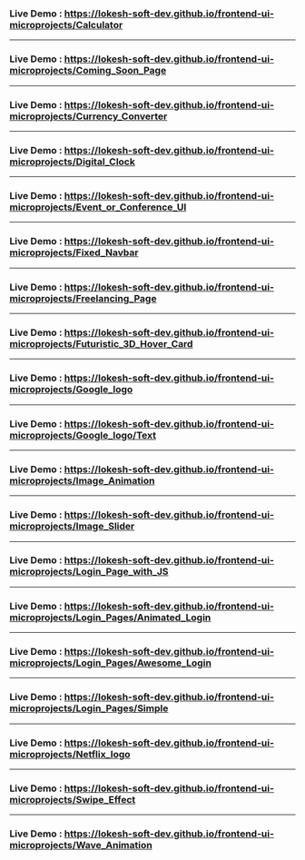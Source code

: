 ### Live Demo : https://lokesh-soft-dev.github.io/frontend-ui-microprojects/Calculator <br>
---
### Live Demo : https://lokesh-soft-dev.github.io/frontend-ui-microprojects/Coming_Soon_Page <br>
---
### Live Demo : https://lokesh-soft-dev.github.io/frontend-ui-microprojects/Currency_Converter <br>
---
### Live Demo : https://lokesh-soft-dev.github.io/frontend-ui-microprojects/Digital_Clock <br>
---
### Live Demo : https://lokesh-soft-dev.github.io/frontend-ui-microprojects/Event_or_Conference_UI <br>
---
### Live Demo : https://lokesh-soft-dev.github.io/frontend-ui-microprojects/Fixed_Navbar <br>
---
### Live Demo : https://lokesh-soft-dev.github.io/frontend-ui-microprojects/Freelancing_Page <br>
---
### Live Demo : https://lokesh-soft-dev.github.io/frontend-ui-microprojects/Futuristic_3D_Hover_Card <br>
---
### Live Demo : https://lokesh-soft-dev.github.io/frontend-ui-microprojects/Google_logo <br>
---
### Live Demo : https://lokesh-soft-dev.github.io/frontend-ui-microprojects/Google_logo/Text <br>
---
### Live Demo : https://lokesh-soft-dev.github.io/frontend-ui-microprojects/Image_Animation <br>
---
### Live Demo : https://lokesh-soft-dev.github.io/frontend-ui-microprojects/Image_Slider <br>
---
### Live Demo : https://lokesh-soft-dev.github.io/frontend-ui-microprojects/Login_Page_with_JS <br>
---
### Live Demo : https://lokesh-soft-dev.github.io/frontend-ui-microprojects/Login_Pages/Animated_Login <br>
---
### Live Demo : https://lokesh-soft-dev.github.io/frontend-ui-microprojects/Login_Pages/Awesome_Login <br>
---
### Live Demo : https://lokesh-soft-dev.github.io/frontend-ui-microprojects/Login_Pages/Simple <br>
---
### Live Demo : https://lokesh-soft-dev.github.io/frontend-ui-microprojects/Netflix_logo <br>
---
### Live Demo : https://lokesh-soft-dev.github.io/frontend-ui-microprojects/Swipe_Effect <br>
---
### Live Demo : https://lokesh-soft-dev.github.io/frontend-ui-microprojects/Wave_Animation <br>

